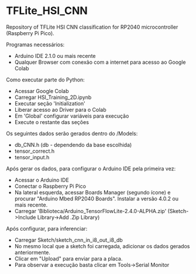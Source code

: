 # TFLite_HSI_CNN
Repository of TFLite HSI CNN classification for RP2040 microcontroller (Raspberry Pi Pico).

Programas necessários:
- Arduino IDE 2.1.0 ou mais recente
- Qualquer Browser com conexão com a internet para acesso ao Google Colab

Como executar parte do Python:
- Acessar Google Colab
- Carregar HSI_Training_2D.ipynb
- Executar seção 'Initialization'
- Liberar acesso ao Driver para o Colab
- Em 'Global' configurar variáveis para execução
- Execute o restante das seções

Os seguintes dados serão gerados dentro do /Models:
- db_CNN.h (db - dependendo da base escolhida)
- tensor_correct.h
- tensor_input.h

Após gerar os dados, para configurar o Arduino IDE pela primeira vez:
- Acessar o Arduino IDE
- Conectar o Raspberry Pi Pico
- Na lateral esquerda, acessar Boards Manager (segundo ícone) e procurar "Arduino Mbed RP2040 Boards". Instalar a versão 4.0.2 ou mais recente.
- Carregar 'Biblioteca/Arduino_TensorFlowLite-2.4.0-ALPHA.zip' (Sketch->Include Library->Add .Zip Library)

Após configurar, para inferenciar:
- Carregar Sketch/sketch_cnn_in_i8_out_i8_db
- No mesmo local que a sketch foi carregada, adicionar os dados gerados anteriormente.
- Clicar em "Upload" para enviar para a placa.
- Para observar a execução basta clicar em Tools->Serial Monitor
